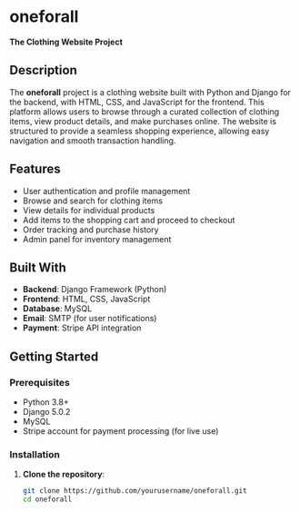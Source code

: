 # oneforall

**The Clothing Website Project**

## Description

The **oneforall** project is a clothing website built with Python and Django for the backend, with HTML, CSS, and JavaScript for the frontend. This platform allows users to browse through a curated collection of clothing items, view product details, and make purchases online. The website is structured to provide a seamless shopping experience, allowing easy navigation and smooth transaction handling.

## Features

- User authentication and profile management
- Browse and search for clothing items
- View details for individual products
- Add items to the shopping cart and proceed to checkout
- Order tracking and purchase history
- Admin panel for inventory management

## Built With

- **Backend**: Django Framework (Python)
- **Frontend**: HTML, CSS, JavaScript
- **Database**: MySQL
- **Email**: SMTP (for user notifications)
- **Payment**: Stripe API integration

## Getting Started

### Prerequisites

- Python 3.8+
- Django 5.0.2
- MySQL
- Stripe account for payment processing (for live use)
  
### Installation

1. **Clone the repository**:
   ```bash
   git clone https://github.com/yourusername/oneforall.git
   cd oneforall
